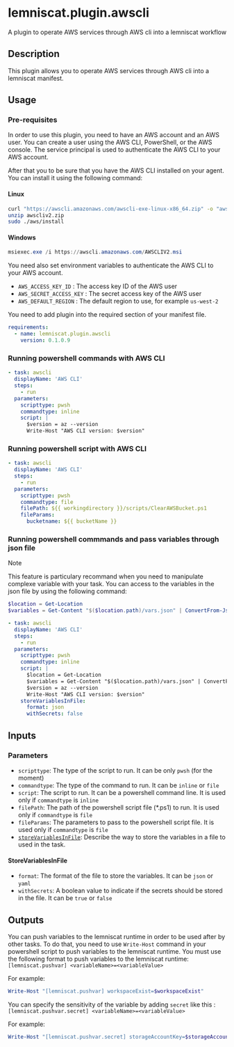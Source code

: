 # lemniscat.plugin.awscli
A plugin to operate AWS services through AWS cli into a lemniscat workflow

## Description
This plugin allows you to operate AWS services through AWS cli into a lemniscat manifest.

## Usage
### Pre-requisites
In order to use this plugin, you need to have an AWS account and an AWS user. You can create a user using the AWS CLI, PowerShell, or the AWS console. The service principal is used to authenticate the AWS CLI to your AWS account.

After that you to be sure that you have the AWS CLI installed on your agent. You can install it using the following command:

#### Linux
```bash
curl "https://awscli.amazonaws.com/awscli-exe-linux-x86_64.zip" -o "awscliv2.zip"
unzip awscliv2.zip
sudo ./aws/install
```

#### Windows
```powershell
msiexec.exe /i https://awscli.amazonaws.com/AWSCLIV2.msi
```

You need also set environment variables to authenticate the AWS CLI to your AWS account.
- `AWS_ACCESS_KEY_ID` : The access key ID of the AWS user
- `AWS_SECRET_ACCESS_KEY` : The secret access key of the AWS user
- `AWS_DEFAULT_REGION` : The default region to use, for example `us-west-2`

You need to add plugin into the required section of your manifest file.
```yaml
requirements:
  - name: lemniscat.plugin.awscli
    version: 0.1.0.9
```

### Running powershell commands with AWS CLI
```yaml
- task: awscli
  displayName: 'AWS CLI'
  steps:
    - run
  parameters:
    scripttype: pwsh
    commandtype: inline
    script: |
      $version = az --version
      Write-Host "AWS CLI version: $version"
```

### Running powershell script with AWS CLI
```yaml
- task: awscli
  displayName: 'AWS CLI'
  steps:
    - run
  parameters:
    scripttype: pwsh
    commandtype: file
    filePath: ${{ workingdirectory }}/scripts/ClearAWSBucket.ps1
    fileParams:
      bucketname: ${{ bucketName }}
```
### Running powershell commmands and pass variables through json file
> [!NOTE] 
> This feature is particulary recommand when you need to manipulate complexe variable with your task.
> You can access to the variables in the json file by using the following command:
> ```powershell
> $location = Get-Location
> $variables = Get-Content "$($location.path)/vars.json" | ConvertFrom-Json -Depth 100
> ```

```yaml
- task: awscli
  displayName: 'AWS CLI'
  steps:
    - run
  parameters:
    scripttype: pwsh
    commandtype: inline
    script: |
      $location = Get-Location
      $variables = Get-Content "$($location.path)/vars.json" | ConvertFrom-Json -Depth 100
      $version = az --version
      Write-Host "AWS CLI version: $version"
    storeVariablesInFile:
      format: json
      withSecrets: false
```

## Inputs

### Parameters
- `scripttype`: The type of the script to run. It can be only `pwsh` (for the moment)
- `commandtype`: The type of the command to run. It can be `inline` or `file`
- `script`: The script to run. It can be a powershell command line. It is used only if `commandtype` is `inline`
- `filePath`: The path of the powershell script file (*.ps1) to run. It is used only if `commandtype` is `file`
- `fileParams`: The parameters to pass to the powershell script file. It is used only if `commandtype` is `file`
- [`storeVariablesInFile`](#StoreVariablesInFile): Describe the way to store the variables in a file to used in the task.

#### StoreVariablesInFile
- `format`: The format of the file to store the variables. It can be `json` or `yaml`
- `withSecrets`: A boolean value to indicate if the secrets should be stored in the file. It can be `true` or `false`

## Outputs

You can push variables to the lemniscat runtime in order to be used after by other tasks.
To do that, you need to use `Write-Host` command in your powershell script to push variables to the lemniscat runtime.
You must use the following format to push variables to the lemniscat runtime:
`[lemniscat.pushvar] <variableName>=<variableValue>`

For example:
```powershell
Write-Host "[lemniscat.pushvar] workspaceExist=$workspaceExist"
```

You can specify the sensitivity of the variable by adding `secret` like this :
`[lemniscat.pushvar.secret] <variableName>=<variableValue>`

For example:
```powershell
Write-Host "[lemniscat.pushvar.secret] storageAccountKey=$storageAccountKey"
```